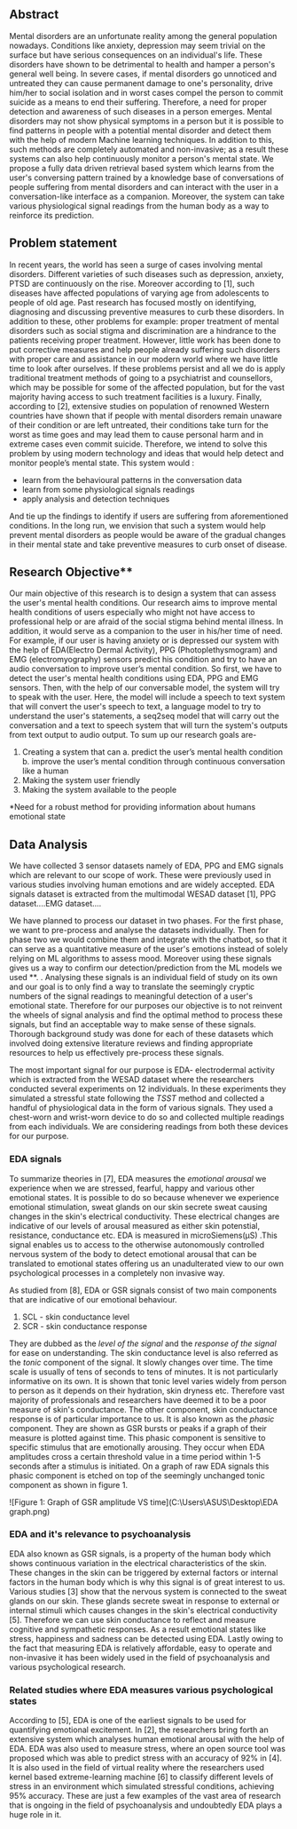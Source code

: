 ## Abstract

Mental disorders are an unfortunate reality among the general population nowadays. Conditions like anxiety, depression may seem trivial on the surface but have serious consequences on an individual's life. These disorders have shown to be detrimental to health and hamper a person's general well being. In severe cases, if mental disorders go unnoticed and untreated they can cause permanent damage to one's personality, drive him/her to social isolation and in worst cases compel the person to commit suicide as a means to end their suffering. Therefore, a need for proper detection and awareness of such diseases in a person emerges. Mental disorders may not show physical symptoms in a person but it is possible to find patterns in people with a potential mental disorder and detect them with the help of modern Machine learning techniques. In addition to this, such methods are completely automated and non-invasive; as a result these systems can also help continuously monitor a person's mental state. We propose a fully data driven retrieval based system which learns from the user's conversing pattern trained by a knowledge base of conversations of people suffering from mental disorders and can interact with the user in a conversation-like interface as a companion. Moreover, the system can take various physiological signal readings from the human body as a way to reinforce its prediction.

## Problem statement

In recent years, the world has seen a surge of cases involving mental disorders. Different varieties of such diseases such as depression, anxiety, PTSD are continuously on the rise. Moreover according to [1], such diseases have affected populations of varying age from adolescents to people of old age. Past research has focused mostly on identifying, diagnosing and discussing preventive measures to curb these disorders. In addition to these, other problems for example: proper treatment of mental disorders such as social stigma and discrimination are a hindrance to the patients receiving proper treatment. However, little work has been done to put corrective measures and help people already suffering such disorders with proper care and assistance in our modern world where we have little time to look after ourselves. If these problems persist and all we do is apply traditional treatment methods of going to a psychiatrist and counsellors, which may be possible for some of the affected population, but for the vast majority having access to such treatment facilities is a luxury. Finally, according to [2], extensive studies on population of renowned Western countries have shown that if people with mental disorders remain unaware of their condition or are left untreated, their conditions take turn for the worst as time goes and may lead them to cause personal harm and in extreme cases even commit suicide. Therefore, we intend to solve this problem by using modern technology and ideas that would help detect and monitor people’s mental state. This system would :

- learn from the behavioural patterns in the conversation data 
- learn from some physiological signals readings
- apply analysis and detection techniques

And tie up the findings to identify if users are suffering from aforementioned conditions. In the long run, we envision that such a system would help prevent mental disorders as people would be aware of the gradual changes in their mental state and take preventive measures to curb onset of disease.

## Research Objective**

Our main objective of this research is to design a system that can assess the user's mental health conditions. Our research aims to improve mental health conditions of users especially who might not have access to professional help or are afraid of the social stigma behind mental illness. In addition, it would serve as a companion to the user in his/her time of need. For example, if our user is having anxiety or is depressed our system with the help of EDA(Electro Dermal Activity), PPG (Photoplethysmogram) and EMG (electromyography) sensors predict his condition and try to have an audio conversation to improve user’s mental condition. So first, we have to detect the user's mental health conditions using EDA, PPG and EMG sensors. Then, with the help of our conversable model, the system will try to speak with the user. Here, the model will include a speech to text system that will convert the user's speech to text, a language model to try to understand the user's statements, a seq2seq model that will carry out the conversation and a text to speech system that will turn the system's outputs from text output to audio output. To sum up our research goals are-

1. Creating a system that can
a. predict the user’s mental health condition
b. improve the user’s mental condition through continuous conversation like a human
2. Making the system user friendly
3. Making the system available to the people

*Need for a robust method for providing information about humans emotional state

## Data Analysis

We have collected 3 sensor datasets namely of EDA, PPG and EMG signals which are relevant to our scope of work. These were previously used in various studies involving human emotions and are widely accepted. EDA signals dataset is extracted from the multimodal WESAD dataset [1], PPG dataset....EMG dataset....

We have planned to process our dataset in two phases. For the first phase, we want to pre-process and analyse the datasets individually. Then for phase two we would combine them and integrate with the chatbot, so that it can serve as a quantitative measure of the user's emotions instead of solely relying on ML algorithms to assess mood. Moreover using these signals gives us a way to confirm our detection/prediction from the ML models we used **. . Analysing these signals is an individual field of study on its own and our goal is to only find a way to translate the seemingly cryptic numbers of the signal readings to meaningful detection of a user's emotional state. Therefore for our purposes our objective is to not reinvent the wheels of signal analysis and find the optimal method to process these signals, but find an acceptable way to make sense of these signals. Thorough background study was done for each of these datasets which involved doing extensive literature reviews and finding appropriate resources to help us effectively pre-process these signals.

The most important signal for our purpose is EDA- electrodermal activity which is extracted from the WESAD dataset where the researchers conducted several experiments on 12 individuals. In these experiments they simulated a stressful state following the *TSST* method and collected a handful of physiological data in the form of various signals. They used a chest-worn and wrist-worn device to do so and collected multiple readings from each individuals. We are considering readings from both these devices for our purpose.

### EDA signals

To summarize theories in [7], EDA measures the *emotional arousal* we experience when we are stressed, fearful, happy and various other emotional states. It is possible to do so because whenever we experience emotional stimulation, sweat glands on our skin secrete sweat causing changes in the skin's electrical conductivity. These electrical changes are indicative of our levels of arousal measured as either skin potenstial, resistance, conductance etc. EDA is measured in microSiemens(μS) .This signal enables us to access to the otherwise autonomously controlled nervous system of the body to detect emotional arousal that can be translated to emotional states offering us an unadulterated view to our own psychological processes in a completely non invasive way.

As studied from [8], EDA or GSR signals consist of two main components that are indicative of our emotional behaviour. 

1. SCL - skin conductance level
2. SCR - skin conductance response

They are dubbed as the *level of the signal* and the *response of the signal* for ease on understanding. The skin conductance level is also referred as the *tonic* component of the signal. It slowly changes over time. The time scale is usually of tens of seconds to tens of minutes. It is not particularly informative on its own. It is shown that tonic level varies widely from person to person as it depends on their hydration, skin dryness etc. Therefore vast majority of professionals and researchers have deemed it to be a poor measure of skin's conductance. The other component, skin conductance response is of particular importance to us. It is also known as the *phasic* component. They are shown as GSR bursts or peaks if a graph of their measure is plotted against time. This phasic component is sensitive to specific stimulus that are emotionally arousing. They occur when EDA amplitudes cross a certain threshold value in a time period within 1-5 seconds after a stimulus is initiated. On a graph of raw EDA signals this phasic component is etched on top of the seemingly unchanged tonic component as shown in figure 1.

![Figure 1: Graph of GSR amplitude VS time](C:\Users\ASUS\Desktop\EDA graph.png)

### EDA and it's relevance to psychoanalysis 

EDA also known as GSR signals, is a property of the human body which shows continuous variation in the electrical characteristics of the skin. These changes in the skin can be triggered by external factors or internal factors in the human body which is why this signal is of great interest to us.  Various studies [3] show that the nervous system is connected to the sweat glands on our skin. These glands secrete sweat in response to external or internal stimuli which causes changes in the skin's electrical conductivity [5]. Therefore we can use skin conductance to reflect and measure cognitive and sympathetic responses. As a result emotional states like stress, happiness and sadness can be detected using EDA. Lastly owing to the fact that measuring EDA is relatively affordable, easy to operate and non-invasive it has been widely used in the field of psychoanalysis and various psychological research.

### Related studies where EDA measures various psychological states

According to [5], EDA is one of the earliest signals to be used for quantifying emotional excitement. In [2], the researchers bring forth an extensive system which analyses human emotional arousal with the help of EDA. EDA was also used to measure stress, where an open source tool was proposed which was able to predict stress with an accuracy of 92% in [4]. It is also used in the field of virtual reality where the researchers used kernel based extreme-learning machine [6] to classify different levels of stress in an environment which simulated stressful conditions, achieving 95% accuracy. These are just a few examples of the vast area of research that is ongoing in the field of psychoanalysis and undoubtedly EDA plays a huge role in it.

























